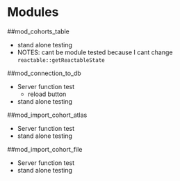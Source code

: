 # Modules

##mod_cohorts_table
- stand alone testing  
- NOTES: cant be module tested because I cant change `reactable::getReactableState`  

##mod_connection_to_db
- Server function test
  - reload button
- stand alone testing 

##mod_import_cohort_atlas
- Server function test
- stand alone testing 

##mod_import_cohort_file
- Server function test
- stand alone testing 
